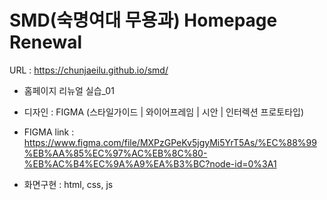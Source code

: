 # SMD(숙명여대 무용과) Homepage Renewal

URL : https://chunjaeilu.github.io/smd/

- 홈페이지 리뉴얼 실습_01

- 디자인 : FIGMA (스타일가이드 | 와이어프레임 | 시안 | 인터렉션 프로토타입)
- FIGMA link : https://www.figma.com/file/MXPzGPeKv5jgyMi5YrT5As/%EC%88%99%EB%AA%85%EC%97%AC%EB%8C%80-%EB%AC%B4%EC%9A%A9%EA%B3%BC?node-id=0%3A1

- 화면구현 : html, css, js
